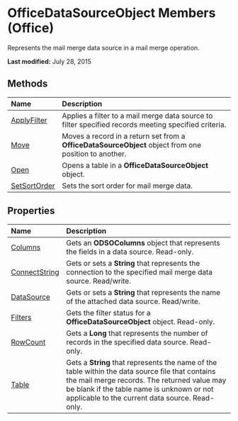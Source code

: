 
# OfficeDataSourceObject Members (Office)
Represents the mail merge data source in a mail merge operation.

 **Last modified:** July 28, 2015


## Methods



|**Name**|**Description**|
|:-----|:-----|
| [ApplyFilter](9ce3ed9b-3d84-9ebd-68ae-be958ad1a99c.md)|Applies a filter to a mail merge data source to filter specified records meeting specified criteria.|
| [Move](cf732e6c-58b3-94a7-5081-3f1350800fd0.md)|Moves a record in a return set from a  **OfficeDataSourceObject** object from one position to another.|
| [Open](ef01fe38-68ad-6dfb-fcf6-2bd06d308acc.md)|Opens a table in a  **OfficeDataSourceObject** object.|
| [SetSortOrder](427d3a81-1863-4e52-02d4-7485553a4d2f.md)|Sets the sort order for mail merge data.|

## Properties



|**Name**|**Description**|
|:-----|:-----|
| [Columns](02a3eb37-df7a-923a-6a98-dbb980b413f7.md)|Gets an  **ODSOColumns** object that represents the fields in a data source. Read-only.|
| [ConnectString](56c599a5-f493-ea5a-3d2b-a3dae973d71c.md)|Gets or sets a  **String** that represents the connection to the specified mail merge data source. Read/write.|
| [DataSource](280e4d63-14d1-8b3c-b735-0190dba12ba1.md)|Gets or sets a  **String** that represents the name of the attached data source. Read/write.|
| [Filters](1c2f15a8-d8ba-b331-b68d-4a220619182e.md)|Gets the filter status for a  **OfficeDataSourceObject** object. Read-only.|
| [RowCount](5360a399-e2f8-b331-f62c-c110884b3c92.md)|Gets a  **Long** that represents the number of records in the specified data source. Read-only.|
| [Table](5c65237a-49fc-3de1-3de7-267ad7db44a1.md)|Gets a  **String** that represents the name of the table within the data source file that contains the mail merge records. The returned value may be blank if the table name is unknown or not applicable to the current data source. Read-only.|
